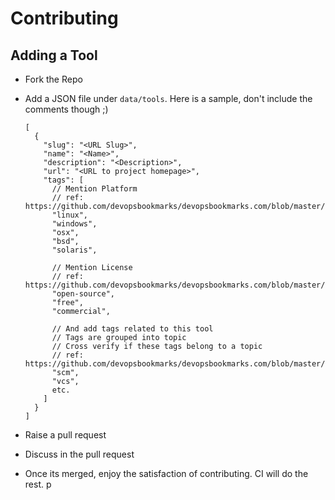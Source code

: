 # Contributing

## Adding a Tool

* Fork the Repo
* Add a JSON file under `data/tools`. Here is a sample, don't include the comments though ;)

    ```
    [
      {
        "slug": "<URL Slug>",
        "name": "<Name>",
        "description": "<Description>",
        "url": "<URL to project homepage>",
        "tags": [
          // Mention Platform
          // ref: https://github.com/devopsbookmarks/devopsbookmarks.com/blob/master/data/platforms.json
          "linux",
          "windows",
          "osx",
          "bsd",
          "solaris",

          // Mention License
          // ref: https://github.com/devopsbookmarks/devopsbookmarks.com/blob/master/data/licenses.json
          "open-source",
          "free",
          "commercial",

          // And add tags related to this tool
          // Tags are grouped into topic
          // Cross verify if these tags belong to a topic
          // ref: https://github.com/devopsbookmarks/devopsbookmarks.com/blob/master/data/topics.json
          "scm",
          "vcs",
          etc.
        ]
      }
    ]
    ```
* Raise a pull request
* Discuss in the pull request
* Once its merged, enjoy the satisfaction of contributing. CI will do the rest.
p
